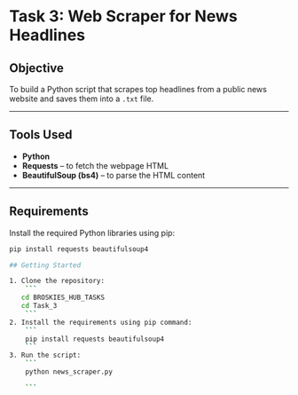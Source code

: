 #  Task 3: Web Scraper for News Headlines

## Objective
To build a Python script that scrapes top headlines from a public news website and saves them into a `.txt` file.

---

##  Tools Used
- **Python**
- **Requests** – to fetch the webpage HTML
- **BeautifulSoup (bs4)** – to parse the HTML content

---

## Requirements
Install the required Python libraries using pip:

```bash
pip install requests beautifulsoup4

## Getting Started

1. Clone the repository:
    ```
   cd BROSKIES_HUB_TASKS
   cd Task_3
    ```
2. Install the requirements using pip command:
    ```
    pip install requests beautifulsoup4
    ```   
3. Run the script:
    ```
    python news_scraper.py

    ```
